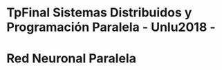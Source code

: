 # TpFinal Sistemas Distribuidos y Programación Paralela - Unlu2018 -
#						Red Neuronal Paralela 

